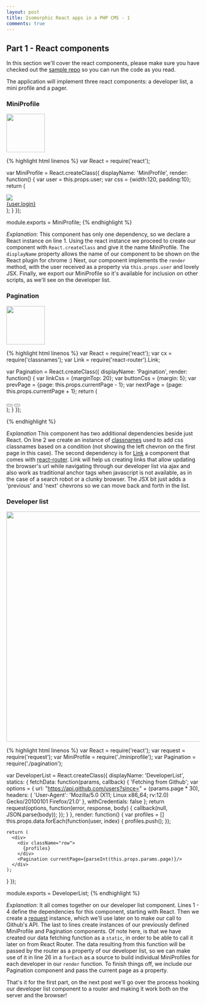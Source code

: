 ```yaml
---
layout: post
title: Isomorphic React apps in a PHP CMS - 1
comments: true
---
```


## Part 1 - React components

In this section we'll cover the react components, please make sure you have checked out the [sample repo](https://github.com/ericescalante/isomorphic-post-code) so you can run the code as you read.

The application will implement three react components: a developer list, a mini profile and a pager. 

### MiniProfile
<div class="profiles">
  <image src="/public/miniprofile.png" style="width:100px;"/>
</div> 

{% highlight html linenos %}
var React = require('react');

var MiniProfile = React.createClass({
  displayName: 'MiniProfile',
  render: function() {
    var user = this.props.user;
    var css = {width:120, padding:10};
    return (
      <div className="pull-left">
        <img src={user.avatar_url} style={css} className="img-circle pull-left"/>
        <div className="text-center">
          <a href={user.html_url} target="_blank">
            <span className="label label-info">{user.login}</span>
          </a>
        </div>
      </div>
      );
    }
});

module.exports = MiniProfile;
{% endhighlight %}

*Explanation*: This component has only one dependency, so we declare a React instance on line 1. Using the react instance we proceed to create our component with `React.createClass` and give it the name MiniProfile. The `displayName` property allows the name of our component to be shown on the React plugin for chrome :)
Next, our component implements the `render` method, with the user received as a property via `this.props.user` and lovely JSX. 
Finally, we export our MiniProfile so it's available for inclusion on other scripts, as we'll see on the developer list.

### Pagination
<div class="profiles">
  <image src="/public/pagination.png" style="width:100px;"/>
</div> 

{% highlight html linenos %}
var React = require('react');
var cx = require('classnames');
var Link = require('react-router').Link;

var Pagination = React.createClass({
  displayName: 'Pagination',
  render: function() {
    var linkCss = {marginTop: 20};
    var buttonCss = {margin: 5};
    var prevPage = {page: this.props.currentPage - 1};
    var nextPage = {page: this.props.currentPage + 1};
    return (
      <div className="row clearfix text-center" style={linkCss}>
        <Link to="index" params={prevPage} style={buttonCss}>
          <button className={prevClasses}>
          </button>
        </Link>
        <Link to="index" params={nextPage} style={buttonCss}>
          <button className="glyphicon glyphicon-chevron-right btn btn-primary">
          </button>
        </Link>
      </div>
    );
  }
});
 
{% endhighlight %}

*Explanation* This component has two additional dependencies beside just React. On line 2 we create an instance of [classnames](https://www.npmjs.com/package/classnames) used to add css classnames based on a condition (not showing the left chevron on the first page in this case). The second dependency is for [Link](http://rackt.github.io/react-router/#Link) a component that comes with [react-router](https://github.com/rackt/react-router). Link will help us creating links that allow updating the browser's url while navigating through our developer list via ajax and also work as traditional anchor tags when javascript is not available, as in the case of a search robot or a clunky browser. The JSX bit just adds a 'previous' and 'next' chevrons so we can move back and forth in the list.

### Developer list
<div class="profiles">
  <image src="/public/developerlist.png" style="width:600px;"/>
</div> 

{% highlight html linenos %}
var React = require('react');
var request = require('request');
var MiniProfile = require('./miniprofile');
var Pagination = require('./pagination');

var DeveloperList = React.createClass({
  displayName: 'DeveloperList',
  statics: {
    fetchData: function(params, callback) {
      'Fetching from Github';
      var options = {
        url: "https://api.github.com/users?since=" + (params.page * 30),
        headers: {
          'User-Agent': 'Mozilla/5.0 (X11; Linux x86_64; rv:12.0) Gecko/20100101 Firefox/21.0'
        },
        withCredentials: false
      };
      return request(options, function(error, response, body) {
        callback(null, JSON.parse(body));
      });
    }
  },
  render: function() {
    var profiles = []
    this.props.data.forEach(function(user, index) {
      profiles.push(<MiniProfile key={index} user={user}/>);
    });
      
    return (
      <div>
        <div className="row">
          {profiles}
        </div>
        <Pagination currentPage={parseInt(this.props.params.page)}/>
      </div>
    );
  }
});

module.exports = DeveloperList;
{% endhighlight %}

*Explanation*: It all comes together on our developer list component. Lines 1 - 4 define the dependencies for this component, starting with React. Then we create a [request](https://www.npmjs.com/package/request) instance, which we'll use later on to make our call to Github's API. The last to lines create instances of our previously defined MiniProfile and Pagination components.
Of note here, is that we have created our data fetching function as a `static`, in order to be able to call it later on from React Router. The data resulting from this function will be passed by the router as a property of our developer list, so we can make use of it in line 26 in a `forEach` as a source to build individual MiniProfiles for each developer in our `render` function. To finish things off, we include our Pagination component and pass the current page as a property.


That's it for the first part, on the next post we'll go over the process hooking our developer list component to a router and making it work both on the server and the browser!
